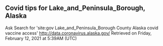## Covid tips for Lake_and_Peninsula_Borough, Alaska

Ask Search for 'site:gov Lake_and_Peninsula_Borough County Alaska covid vaccine access'
http://data.coronavirus.alaska.gov/
Retrieved on Friday, February 12, 2021 at 5:39AM (UTC)